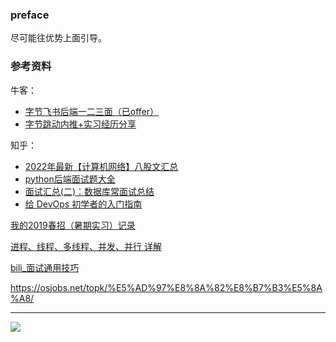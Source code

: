 ### preface

尽可能往优势上面引导。


### 参考资料

牛客：
- [字节飞书后端一二三面（已offer）](https://www.nowcoder.com/discuss/353159462796075008)
- [字节跳动内推+实习经历分享](https://www.nowcoder.com/discuss/353158242295554048)

知乎：
- [2022年最新【计算机网络】八股文汇总](https://zhuanlan.zhihu.com/p/548239485)
- [python后端面试题大全](https://zhuanlan.zhihu.com/p/38226619)
- [面试汇总(二)：数据库常面试总结](https://zhuanlan.zhihu.com/p/222499092)
- [给 DevOps 初学者的入门指南](https://zhuanlan.zhihu.com/p/22638204)

[我的2019春招（暑期实习）记录](https://molunerfinn.com/my-2019-interview-of-summer-internship/)

[进程、线程、多线程、并发、并行 详解](https://cloud.tencent.com/developer/article/1744660)

[bili_面试通用技巧](https://www.bilibili.com/video/BV1aD4y187gj/)

https://osjobs.net/topk/%E5%AD%97%E8%8A%82%E8%B7%B3%E5%8A%A8/

--------------------------

<img src="https://img-1301102143.cos.ap-beijing.myqcloud.com/20221230124738.png">
